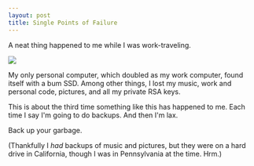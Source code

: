 ```yaml
---
layout: post
title: Single Points of Failure
---
```


A neat thing happened to me while I was work-traveling.

![](https://i.imgur.com/zgEOD7B.jpg)

My only personal computer, which doubled as my work computer, found itself with a bum SSD. Among other things, I lost my music, work and personal code, pictures, and all my private RSA keys.

This is about the third time something like this has happened to me. Each time I say I'm going to do backups. And then I'm lax.

Back up your garbage.

(Thankfully I *had* backups of music and pictures, but they were on a hard drive in California, though I was in Pennsylvania at the time. Hrm.)
